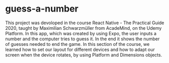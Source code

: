 # guess-a-number
This project was devoloped in the course React Native - The Practical Guide 2020, taught by Maximilian Schwarzmüller from AcadeMind, on the Udemy Platform. In this app, which was created by using Expo, the user inputs a number and the computer tries to guess it. In the end it shows the number of guesses needed to end the game. In this section of the course, we learned how to set our layout for different devices and how to adapt our screen when the device rotates, by using Platform and Dimensions objects.
